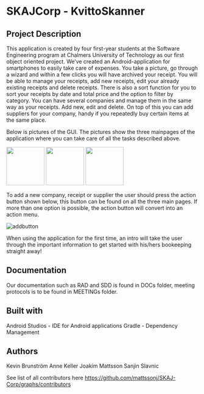 # SKAJCorp - KvittoSkanner
 
## Project Description
This application is created by four first-year students at the Software Engineering program at Chalmers University of Technology as our first object oriented project.
We’ve created an Android-application for smartphones to easily take care of expenses. You take a picture, go through a wizard and within a few clicks you will have archived your receipt.
You will be able to manage your receipts, add new receipts, edit your already existing receipts and delete receipts. There is also a sort function for you to sort your receipts by date and total price and the option to filter by category.
You can have several companies and manage them in the same way as your receipts. Add new, edit and delete.
On top of this you can add suppliers for your company, handy if you repeatedly buy certain items at the same place. 

Below is pictures of the GUI. The pictures show the three mainpages of the application where you can take care of all the tasks described above. 

<img src="https://cloud.githubusercontent.com/assets/24295005/26526884/752e4a30-4388-11e7-9423-aa0adbda06af.png" width="100"> <img src="https://cloud.githubusercontent.com/assets/24295005/26526887/7ae0400a-4388-11e7-81fe-3cc0efd4d2ae.png" width="100">   <img src="https://cloud.githubusercontent.com/assets/24295005/26526888/7cb38e00-4388-11e7-92f5-e07104804317.png" width="100">

To add a new company, receipt or supplier the user should press the action button shown below, this button can be found on all the three main pages. If more than one option is possible, the action button will convert into an action menu.

![addbutton](https://cloud.githubusercontent.com/assets/24295005/26530946/e6106286-43df-11e7-9551-74af211983d6.png)

When using the application for the first time, an intro will take the user through the important information to get started with his/hers bookeeping straight away!

## Documentation
Our documentation such as RAD and SDD is found in DOCs folder, meeting protocols is to be found in MEETINGs folder.

## Built with
Android Studios - IDE for Android applications
Gradle - Dependency Management
 
## Authors
Kevin Brunström
Anne Keller
Joakim Mattsson
Sanjin Slavnic
 
See list of all contributors here https://github.com/mattssonj/SKAJ-Corp/graphs/contributors

